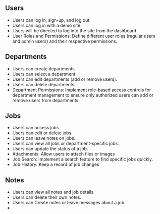 ## Users
- Users can log in, sign-up, and log out.
- Users can log in with a demo site.
- Users will be directed to log into the site from the dashboard.
- User Roles and Permissions: Define different user roles (regular users and admin users) and their respective permissions.

## Departments
- Users can create departments.
- Users can select a department.
- Users can edit departments (add or remove users).
- Users can delete departments.
- Department Permissions: Implement role-based access controls for department management to ensure only authorized users can add or remove users from departments.

## Jobs
- Users can access jobs.
- Users can edit or delete jobs.
- Users can leave notes on jobs.
- Users can view all jobs or department-specific jobs.
- Users can update the status of a job.
- Attachments: Allow users to attach files or images
- Job Search: Implement a search feature to find specific jobs quickly.
- Job History: Keep a record of job changes

## Notes
- Users can view all notes and job details.
- Users can delete their own notes.
- Users can Create notes or leave messages about a job
- 
